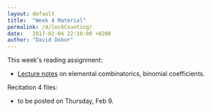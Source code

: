```yaml
---
layout: default
title:  "Week 4 Material"
permalink: /4/lec6Counting/
date:   2017-02-04 22:10:00 +0200
author: "David Dobor"
---
```



This week's reading assignment:
<ul>
  <li><a href="4/lec6Counting/Lecture6counting.pdf">Lecture notes</a>
  on elemental combinatorics, binomial coefficients.</li>
</ul>

Recitation 4 files:
<ul>
  <li>to be posted on Thursday, Feb 9.</li>
</ul>